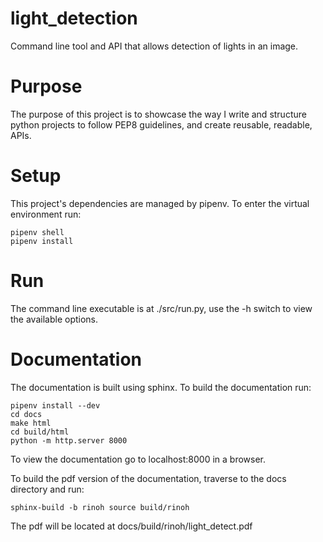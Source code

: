 # light_detection

Command line tool and API that allows detection of lights in an image.

# Purpose

The purpose of this project is to showcase the way I write and structure python projects to follow PEP8 guidelines, and create reusable, readable, APIs.

# Setup

This project's dependencies are managed by pipenv.
To enter the virtual environment run:

    pipenv shell
    pipenv install

# Run

The command line executable is at ./src/run.py, use the -h switch to view the available options.

# Documentation

The documentation is built using sphinx. To build the documentation run:

    pipenv install --dev
    cd docs
    make html
    cd build/html
    python -m http.server 8000

To view the documentation go to localhost:8000 in a browser.

To build the pdf version of the documentation, traverse to the docs directory and run:

    sphinx-build -b rinoh source build/rinoh

The pdf will be located at docs/build/rinoh/light_detect.pdf
